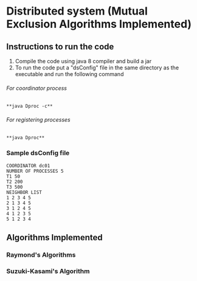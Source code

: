 # Distributed system (Mutual Exclusion Algorithms Implemented)

## Instructions to run the code
1. Compile the code using java 8 compiler and build a jar
2. To run the code put a "dsConfig" file in the same directory as the executable and run the following command
###### For coordinator process
	**java Dproc -c**

###### For registering processes
	**java Dproc**

### Sample dsConfig file
	COORDINATOR dc01
	NUMBER OF PROCESSES 5
	T1 50
	T2 200
	T3 500
	NEIGHBOR LIST
	1 2 3 4 5
	2 1 3 4 5
	3 1 2 4 5
	4 1 2 3 5
	5 1 2 3 4


## Algorithms Implemented
### Raymond's Algorithms
### Suzuki-Kasami's Algorithm

